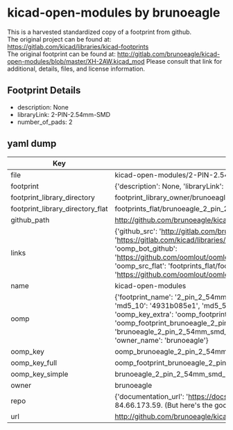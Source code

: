 # kicad-open-modules by brunoeagle  
This is a harvested standardized copy of a footprint from github.  
The original project can be found at:  
https://gitlab.com/kicad/libraries/kicad-footprints  
The original footprint can be found at:
http://gitlab.com/brunoeagle/kicad-open-modules/blob/master/XH-2AW.kicad_mod
Please consult that link for additional, details, files, and license information.  
## Footprint Details
* description: None  
* libraryLink: 2-PIN-2.54mm-SMD  
* number_of_pads: 2  
## yaml dump  
| Key | Value |  
| --- | --- |  
| file | kicad-open-modules/2-PIN-2.54mm-SMD.kicad_mod |  
| footprint | {'description': None, 'libraryLink': '2-PIN-2.54mm-SMD', 'number_of_pads': 2} |  
| footprint_library_directory | footprint_library_owner/brunoeagle_kicad-open-modules |  
| footprint_library_directory_flat | footprints_flat/brunoeagle_2_pin_2_54mm_smd_2_pin_2_54mm_smd/working |  
| github_path | http://github.com/brunoeagle/kicad-open-modules/blob/master/2-PIN-2.54mm-SMD.kicad_mod |  
| links | {'github_src': 'http://gitlab.com/brunoeagle/kicad-open-modules/blob/master/XH-2AW.kicad_mod', 'github_src_repo': 'https://gitlab.com/kicad/libraries/kicad-footprints', 'oomp_bot': 'footprints/brunoeagle_2_pin_2_54mm_smd_2_pin_2_54mm_smd/working', 'oomp_bot_github': 'https://github.com/oomlout/oomlout_oomp_footprint_bot/tree/main/footprints/brunoeagle_2_pin_2_54mm_smd_2_pin_2_54mm_smd/working', 'oomp_src_flat': 'footprints_flat/footprints_flat/brunoeagle_2_pin_2_54mm_smd_2_pin_2_54mm_smd/working', 'oomp_src_flat_github': 'https://github.com/oomlout/oomlout_oomp_footprint_src/tree/main/footprints_flat/brunoeagle_2_pin_2_54mm_smd_2_pin_2_54mm_smd/working'} |  
| name | kicad-open-modules |  
| oomp | {'footprint_name': '2_pin_2_54mm_smd', 'library_name': '2_pin_2_54mm_smd_kicad_mod', 'md5': '4931b085e1ad9e529c5c79ee1139c4da', 'md5_10': '4931b085e1', 'md5_5': '4931b', 'md5_6': '4931b0', 'oomp_key': 'oomp_brunoeagle_2_pin_2_54mm_smd_2_pin_2_54mm_smd', 'oomp_key_extra': 'oomp_footprint_brunoeagle_2_pin_2_54mm_smd_2_pin_2_54mm_smd', 'oomp_key_full': 'oomp_footprint_brunoeagle_2_pin_2_54mm_smd_2_pin_2_54mm_smd_4931b0', 'oomp_key_simple': 'brunoeagle_2_pin_2_54mm_smd_2_pin_2_54mm_smd', 'original_filename': 'kicad-open-modules/2-PIN-2.54mm-SMD.kicad_mod', 'owner_name': 'brunoeagle'} |  
| oomp_key | oomp_brunoeagle_2_pin_2_54mm_smd_2_pin_2_54mm_smd |  
| oomp_key_full | oomp_footprint_brunoeagle_2_pin_2_54mm_smd_2_pin_2_54mm_smd |  
| oomp_key_simple | brunoeagle_2_pin_2_54mm_smd_2_pin_2_54mm_smd |  
| owner | brunoeagle |  
| repo | {'documentation_url': 'https://docs.github.com/rest/overview/resources-in-the-rest-api#rate-limiting', 'message': "API rate limit exceeded for 84.66.173.59. (But here's the good news: Authenticated requests get a higher rate limit. Check out the documentation for more details.)"} |  
| url | http://github.com/brunoeagle/kicad-open-modules |  

